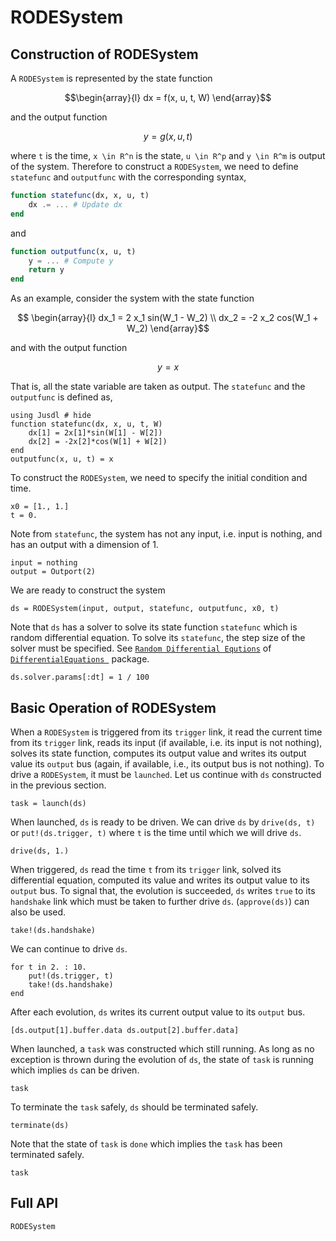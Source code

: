 # RODESystem

## Construction of RODESystem 
A `RODESystem` is represented by the state function 
```math 
\begin{array}{l}
    dx = f(x, u, t, W)
\end{array}
```
and the output function 
```math 
    y = g(x, u, t)
```
where ``t`` is the time, ``x \in R^n`` is the state, ``u \in R^p`` and ``y \in R^m`` is output of the system. Therefore to construct a `RODESystem`, we need to define `statefunc` and `outputfunc` with the corresponding syntax,
```julia
function statefunc(dx, x, u, t)
    dx .= ... # Update dx 
end
```
and 
```julia 
function outputfunc(x, u, t)
    y = ... # Compute y
    return y
end
```
As an example, consider the system with the state function
```math 
    \begin{array}{l}
        dx_1 = 2 x_1 sin(W_1 - W_2) \\
        dx_2 = -2 x_2 cos(W_1 + W_2)
    \end{array}
```
and with the output function 
```math 
    y = x
```
That is, all the state variable are taken as output. The `statefunc` and the `outputfunc` is defined as,
```@repl rode_system_ex 
using Jusdl # hide
function statefunc(dx, x, u, t, W)
    dx[1] = 2x[1]*sin(W[1] - W[2])
    dx[2] = -2x[2]*cos(W[1] + W[2])
end
outputfunc(x, u, t) = x
```
To construct the `RODESystem`, we need to specify the initial condition and time.
```@repl rode_system_ex 
x0 = [1., 1.]
t = 0.
```
Note from `statefunc`, the system has not any input, i.e. input is nothing, and has an output with a dimension of 1.
```@repl rode_system_ex
input = nothing
output = Outport(2)
```
We are ready to construct the system
```@repl rode_system_ex 
ds = RODESystem(input, output, statefunc, outputfunc, x0, t)
```
Note that `ds` has a solver to solve its state function `statefunc` which is random differential equation. To solve its `statefunc`, the step size of the solver must be specified. See [`Random Differential Equtions`](https://docs.juliadiffeq.org/latest/tutorials/rode_example/) of [`DifferentialEquations `](https://docs.juliadiffeq.org/latest/) package.
```@repl rode_system_ex 
ds.solver.params[:dt] = 1 / 100
```

## Basic Operation of RODESystem 
When a `RODESystem` is triggered from its `trigger` link, it read the current time from its `trigger` link, reads its input (if available, i.e. its input is not nothing), solves its state function, computes its output value and writes its output value its `output` bus (again, if available, i.e., its output bus is not nothing). To drive a `RODESystem`, it must be `launched`. Let us continue with `ds` constructed in the previous section.
```@repl rode_system_ex 
task = launch(ds)
```
When launched, `ds` is ready to be driven. We can drive `ds` by `drive(ds, t)` or `put!(ds.trigger, t)` where `t` is the time until which we will drive `ds`. 
```@repl rode_system_ex 
drive(ds, 1.)
```
When triggered, `ds` read the time `t` from its `trigger` link, solved its differential equation, computed its value and writes its output value to its `output` bus. To signal that, the evolution is succeeded, `ds` writes `true` to its `handshake` link which must be taken to further drive `ds`. (`approve(ds)`) can also be used. 
```@repl rode_system_ex
take!(ds.handshake)
```
We can continue to drive `ds`.
```@repl rode_system_ex
for t in 2. : 10.
    put!(ds.trigger, t)
    take!(ds.handshake)
end
```
After each evolution, `ds` writes its current output value to its `output` bus. 
```@repl rode_system_ex 
[ds.output[1].buffer.data ds.output[2].buffer.data]
```
When launched, a `task` was constructed which still running. As long as no exception is thrown during the evolution of `ds`, the state of `task` is running which implies `ds` can be driven. 
```@repl rode_system_ex
task
```
To terminate the `task` safely, `ds` should be terminated safely. 
```@repl rode_system_ex
terminate(ds)
```
Note that the state of `task` is `done` which implies the `task` has been terminated safely.
```@repl rode_system_ex
task
```

## Full API
```@docs 
RODESystem 
```
